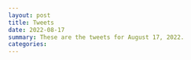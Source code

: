 ```yaml
---
layout: post
title: Tweets
date: 2022-08-17
summary: These are the tweets for August 17, 2022.
categories:
---
```


